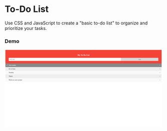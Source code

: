 # To-Do List

Use CSS and JavaScript to create a "basic to-do list" to organize and prioritize your tasks.

### Demo

![Desktop Screen](demo.png)
